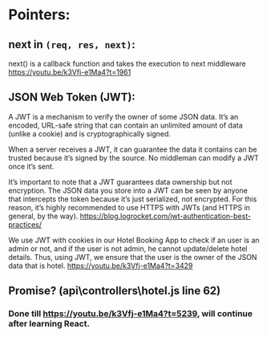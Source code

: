 # Pointers:

 ## next in `(req, res, next)`:
 next() is a callback function and takes the execution to next middleware
 https://youtu.be/k3Vfj-e1Ma4?t=1961

 ## JSON Web Token (JWT):
A JWT is a mechanism to verify the owner of some JSON data. It’s an encoded, URL-safe string that can contain an unlimited amount of data (unlike a cookie) and is cryptographically signed.

When a server receives a JWT, it can guarantee the data it contains can be trusted because it’s signed by the source. No middleman can modify a JWT once it’s sent.

It’s important to note that a JWT guarantees data ownership but not encryption. The JSON data you store into a JWT can be seen by anyone that intercepts the token because it’s just serialized, not encrypted. For this reason, it’s highly recommended to use HTTPS with JWTs (and HTTPS in general, by the way).
https://blog.logrocket.com/jwt-authentication-best-practices/

We use JWT with cookies in our Hotel Booking App to check if an user is an admin or not, and if the user is not admin, he cannot update/delete hotel details. Thus, using JWT, we ensure that the user is the owner of the JSON data that is hotel.
https://youtu.be/k3Vfj-e1Ma4?t=3429

## Promise? (api\controllers\hotel.js line 62)

### Done till https://youtu.be/k3Vfj-e1Ma4?t=5239, will continue after learning React.